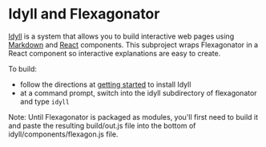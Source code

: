 # Idyll and Flexagonator

[Idyll](https://idyll-lang.org/) is a system that allows you to build interactive web pages using
[Markdown](https://en.wikipedia.org/wiki/Markdown) and [React](https://reactjs.org/) components.
This subproject wraps Flexagonator in a React component so interactive explanations are easy to create.

To build:

* follow the directions at [getting started](https://idyll-lang.org/docs/getting-started) to install Idyll
* at a command prompt, switch into the idyll subdirectory of flexagonator and type `idyll`

Note: Until Flexagonator is packaged as modules, you'll first need to build it and paste
the resulting build/out.js file into the bottom of idyll/components/flexagon.js file.
